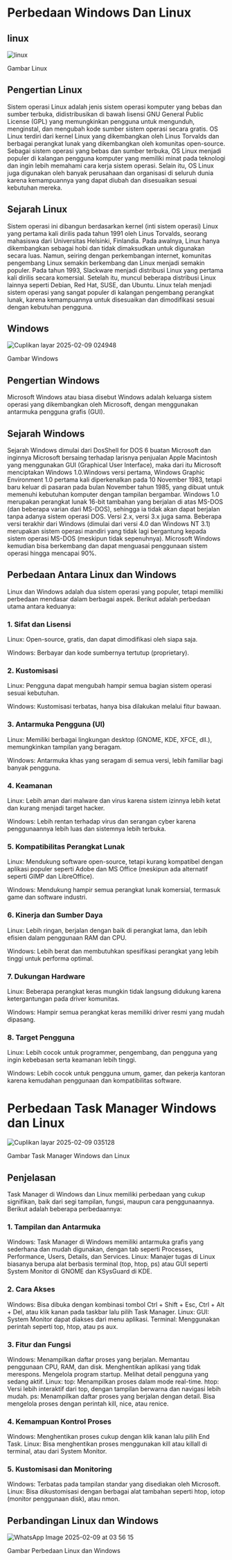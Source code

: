 # Perbedaan Windows Dan Linux
## linux
![linux](https://github.com/user-attachments/assets/8d746854-4141-4f68-8566-633ecae77386)

Gambar Linux 
## Pengertian Linux 
Sistem operasi Linux adalah jenis sistem operasi komputer yang bebas dan sumber terbuka, didistribusikan di bawah lisensi GNU General Public License (GPL) yang memungkinkan pengguna untuk mengunduh, menginstal, dan mengubah kode sumber sistem operasi secara gratis. OS Linux terdiri dari kernel Linux yang dikembangkan oleh Linus Torvalds dan berbagai perangkat lunak yang dikembangkan oleh komunitas open-source.  Sebagai sistem operasi yang bebas dan sumber terbuka, OS Linux menjadi populer di kalangan pengguna komputer yang memiliki minat pada teknologi dan ingin lebih memahami cara kerja sistem operasi. Selain itu, OS Linux juga digunakan oleh banyak perusahaan dan organisasi di seluruh dunia karena kemampuannya yang dapat diubah dan disesuaikan sesuai kebutuhan mereka.
## Sejarah Linux
Sistem operasi ini dibangun berdasarkan kernel (inti sistem operasi) Linux yang pertama kali dirilis pada tahun 1991 oleh Linus Torvalds, seorang mahasiswa dari Universitas Helsinki, Finlandia.  Pada awalnya, Linux hanya dikembangkan sebagai hobi dan tidak dimaksudkan untuk digunakan secara luas. Namun, seiring dengan perkembangan internet, komunitas pengembang Linux semakin berkembang dan Linux menjadi semakin populer.  Pada tahun 1993, Slackware menjadi distribusi Linux yang pertama kali dirilis secara komersial. Setelah itu, muncul beberapa distribusi Linux lainnya seperti Debian, Red Hat, SUSE, dan Ubuntu. Linux telah menjadi sistem operasi yang sangat populer di kalangan pengembang perangkat lunak, karena kemampuannya untuk disesuaikan dan dimodifikasi sesuai dengan kebutuhan pengguna.

## Windows 
![Cuplikan layar 2025-02-09 024948](https://github.com/user-attachments/assets/9770959b-e07f-4b50-a019-d97210ac30c7)

Gambar Windows 
## Pengertian Windows 
Microsoft Windows atau biasa disebut Windows adalah keluarga sistem operasi yang dikembangkan oleh Microsoft, dengan menggunakan antarmuka pengguna grafis (GUI).
## Sejarah Windows 
Sejarah Windows dimulai dari DosShell for DOS 6 buatan Microsoft dan inginnya Microsoft bersaing terhadap larisnya penjualan Apple Macintosh yang menggunakan GUI (Graphical User Interface), maka dari itu Microsoft menciptakan Windows 1.0.Windows versi pertama, Windows Graphic Environment 1.0 pertama kali diperkenalkan pada 10 November 1983, tetapi baru keluar di pasaran pada bulan November tahun 1985, yang dibuat untuk memenuhi kebutuhan komputer dengan tampilan bergambar. Windows 1.0 merupakan perangkat lunak 16-bit tambahan yang berjalan di atas MS-DOS (dan beberapa varian dari MS-DOS), sehingga ia tidak akan dapat berjalan tanpa adanya sistem operasi DOS. Versi 2.x, versi 3.x juga sama. Beberapa versi terakhir dari Windows (dimulai dari versi 4.0 dan Windows NT 3.1) merupakan sistem operasi mandiri yang tidak lagi bergantung kepada sistem operasi MS-DOS (meskipun tidak sepenuhnya). Microsoft Windows kemudian bisa berkembang dan dapat menguasai penggunaan sistem operasi hingga mencapai 90%.

## Perbedaan Antara Linux dan Windows
Linux dan Windows adalah dua sistem operasi yang populer, tetapi memiliki perbedaan mendasar dalam berbagai aspek. Berikut adalah perbedaan utama antara keduanya:
### 1. Sifat dan Lisensi

Linux: Open-source, gratis, dan dapat dimodifikasi oleh siapa saja.

Windows: Berbayar dan kode sumbernya tertutup (proprietary).

### 2. Kustomisasi

Linux: Pengguna dapat mengubah hampir semua bagian sistem operasi sesuai kebutuhan.

Windows: Kustomisasi terbatas, hanya bisa dilakukan melalui fitur bawaan.

### 3. Antarmuka Pengguna (UI)

Linux: Memiliki berbagai lingkungan desktop (GNOME, KDE, XFCE, dll.), memungkinkan tampilan yang beragam.

Windows: Antarmuka khas yang seragam di semua versi, lebih familiar bagi banyak pengguna.

### 4. Keamanan

Linux: Lebih aman dari malware dan virus karena sistem izinnya lebih ketat dan kurang menjadi target hacker.

Windows: Lebih rentan terhadap virus dan serangan cyber karena penggunaannya lebih luas dan sistemnya lebih terbuka.

### 5. Kompatibilitas Perangkat Lunak
Linux: Mendukung software open-source, tetapi kurang kompatibel dengan aplikasi populer seperti Adobe dan MS Office (meskipun ada alternatif seperti GIMP dan LibreOffice).

Windows: Mendukung hampir semua perangkat lunak komersial, termasuk game dan software industri.

### 6. Kinerja dan Sumber Daya

Linux: Lebih ringan, berjalan dengan baik di perangkat lama, dan lebih efisien dalam penggunaan RAM dan CPU.

Windows: Lebih berat dan membutuhkan spesifikasi perangkat yang lebih tinggi untuk performa optimal.

### 7. Dukungan Hardware

Linux: Beberapa perangkat keras mungkin tidak langsung didukung karena ketergantungan pada driver komunitas.

Windows: Hampir semua perangkat keras memiliki driver resmi yang mudah dipasang.

### 8. Target Pengguna

Linux: Lebih cocok untuk programmer, pengembang, dan pengguna yang ingin kebebasan serta keamanan lebih tinggi.

Windows: Lebih cocok untuk pengguna umum, gamer, dan pekerja kantoran karena kemudahan penggunaan dan kompatibilitas software.

# Perbedaan Task Manager Windows dan Linux 
![Cuplikan layar 2025-02-09 035128](https://github.com/user-attachments/assets/f83af4b9-2299-4dbd-8327-8b24f93e2d27)

Gambar Task Manager Windows dan Linux 

## Penjelasan 
Task Manager di Windows dan Linux memiliki perbedaan yang cukup signifikan, baik dari segi tampilan, fungsi, maupun cara penggunaannya. Berikut adalah beberapa perbedaannya:

### 1. Tampilan dan Antarmuka
Windows: Task Manager di Windows memiliki antarmuka grafis yang sederhana dan mudah digunakan, dengan tab seperti Processes, Performance, Users, Details, dan Services. Linux: Manajer tugas di Linux biasanya berupa alat berbasis terminal (top, htop, ps) atau GUI seperti System Monitor di GNOME dan KSysGuard di KDE.

### 2. Cara Akses
Windows: Bisa dibuka dengan kombinasi tombol Ctrl + Shift + Esc, Ctrl + Alt + Del, atau klik kanan pada taskbar lalu pilih Task Manager. Linux: GUI: System Monitor dapat diakses dari menu aplikasi. Terminal: Menggunakan perintah seperti top, htop, atau ps aux.

### 3. Fitur dan Fungsi
Windows: Menampilkan daftar proses yang berjalan. Memantau penggunaan CPU, RAM, dan disk. Menghentikan aplikasi yang tidak merespons. Mengelola program startup. Melihat detail pengguna yang sedang aktif. Linux: top: Menampilkan proses dalam mode real-time. htop: Versi lebih interaktif dari top, dengan tampilan berwarna dan navigasi lebih mudah. ps: Menampilkan daftar proses yang berjalan dengan detail. Bisa mengelola proses dengan perintah kill, nice, atau renice.

### 4. Kemampuan Kontrol Proses
Windows: Menghentikan proses cukup dengan klik kanan lalu pilih End Task. Linux: Bisa menghentikan proses menggunakan kill atau killall di terminal, atau dari System Monitor.

### 5. Kustomisasi dan Monitoring
Windows: Terbatas pada tampilan standar yang disediakan oleh Microsoft. Linux: Bisa dikustomisasi dengan berbagai alat tambahan seperti htop, iotop (monitor penggunaan disk), atau nmon.

## Perbandingan Linux dan Windows 

![WhatsApp Image 2025-02-09 at 03 56 15](https://github.com/user-attachments/assets/29e7bded-32ae-4d79-8b55-6e1b63bbac64)

Gambar Perbedaan Linux dan Windows 
